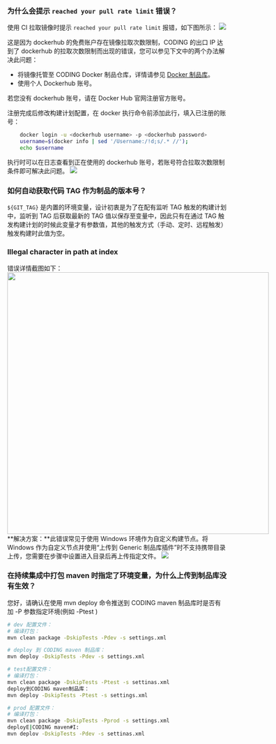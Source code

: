 [](#dockerhub-limited)
### 为什么会提示 `reached your pull rate limit` 错误？
使用 CI 拉取镜像时提示 `reached your pull rate limit` 报错，如下图所示：
![](https://qcloudimg.tencent-cloud.cn/raw/f68a74a3c3d94b3f1ed4753a098f769e.png)

这是因为 dockerhub 的免费账户存在镜像拉取次数限制，CODING 的出口 IP 达到了 dockerhub 的拉取次数限制而出现的错误，您可以参见下文中的两个办法解决此问题：
-   将镜像托管至 CODING Docker 制品仓库，详情请参见 [Docker 制品库](https://cloud.tencent.com/document/product/1116/46527)。
-   使用个人 Dockerhub 账号。
 
若您没有 dockerhub 账号，请在 Docker Hub 官网注册官方账号。

注册完成后修改构建计划配置，在 docker 执行命令前添加此行，填入已注册的账号：

```bash
    docker login -u <dockerhub username> -p <dockerhub password>
    username=$(docker info | sed '/Username:/!d;s/.* //'); 
    echo $username
```
执行时可以在日志查看到正在使用的 dockerhub 账号，若账号符合拉取次数限制条件即可解决此问题。
![](https://qcloudimg.tencent-cloud.cn/raw/ba4f86bc4f703138683994f5e0ddd94d.png)

[](id:version)
### 如何自动获取代码 TAG 作为制品的版本号？
`${GIT_TAG}` 是内置的环境变量，设计初衷是为了在配有监听 TAG 触发的构建计划中，监听到 TAG 后获取最新的 TAG 值以保存至变量中，因此只有在通过 TAG 触发构建计划的时候此变量才有参数值，其他的触发方式（手动、定时、远程触发）触发构建时此值为空。

### Illegal character in path at index
错误详情截图如下：
<img style="width:600px; max-width: inherit;" src="https://qcloudimg.tencent-cloud.cn/raw/257731e286dfb490feb2a1444d7f780e.png" />
**解决方案：**此错误常见于使用 Windows 环境作为自定义构建节点。将 Windows 作为自定义节点并使用“上传到 Generic 制品库插件”时不支持携带目录上传，您需要在步骤中设置进入目录后再上传指定文件。
![](https://qcloudimg.tencent-cloud.cn/raw/0465704099e0903c571f751a54f3a4aa.png)

### 在持续集成中打包 maven 时指定了环境变量，为什么上传到制品库没有生效？
您好，请确认在使用 mvn deploy 命令推送到 CODING maven 制品库时是否有加 -P 参数指定环境(例如 -Ptest )
```bash
# dev 配置文件：
# 编译打包：
mvn clean package -DskipTests -Pdev -s settings.xml

# deploy 到 CODING maven 制品库：
mvn deploy -DskipTests -Pdev -s settings.xml

# test配置文件：
# 编译打包：
mvn clean package -DskipTests -Ptest -s settinas.xml
deploy到CODING maven制品库：
mvn deploy -DskipTests -Ptest -s settings.xml

# prod 配置文件：
# 编译打包：
mvn clean package -DskipTests -Pprod -s settings.xml
deployE|CODING maven#I:
mvn deplov -DskipTests -Pdev -s settinas.xml
```

